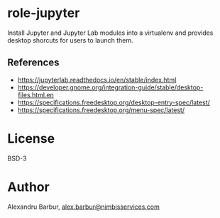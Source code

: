# role-jupyter

Install Jupyter and Jupyter Lab modules into a virtualenv and provides desktop
shorcuts for users to launch them.

## References

* https://jupyterlab.readthedocs.io/en/stable/index.html
* https://developer.gnome.org/integration-guide/stable/desktop-files.html.en
* https://specifications.freedesktop.org/desktop-entry-spec/latest/
* https://specifications.freedesktop.org/menu-spec/latest/

# License

BSD-3

# Author

Alexandru Barbur, alex.barbur@nimbisservices.com
